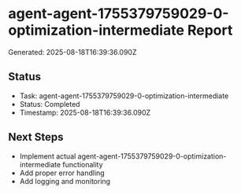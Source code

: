 # agent-agent-1755379759029-0-optimization-intermediate Report

Generated: 2025-08-18T16:39:36.090Z

## Status
- Task: agent-agent-1755379759029-0-optimization-intermediate
- Status: Completed
- Timestamp: 2025-08-18T16:39:36.090Z

## Next Steps
- Implement actual agent-agent-1755379759029-0-optimization-intermediate functionality
- Add proper error handling
- Add logging and monitoring
